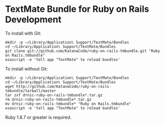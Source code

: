 # TextMate Bundle for Ruby on Rails Development

To install with Git:

    mkdir -p ~/Library/Application\ Support/TextMate/Bundles
    cd ~/Library/Application\ Support/TextMate/Bundles
    git clone git://github.com/KatanaCode/ruby-on-rails-tmbundle.git "Ruby on Rails.tmbundle"
    osascript -e 'tell app "TextMate" to reload bundles'


To install without Git:

    mkdir -p ~/Library/Application\ Support/TextMate/Bundles
    cd ~/Library/Application\ Support/TextMate/Bundles
    wget http://github.com/KatanaCode/ruby-on-rails-tmbundle/tarball/master
    tar zxf drnic-ruby-on-rails-tmbundle*.tar.gz
    rm drnic-ruby-on-rails-tmbundle*.tar.gz
    mv drnic-ruby-on-rails-tmbundle* "Ruby on Rails.tmbundle"
    osascript -e 'tell app "TextMate" to reload bundles'

Ruby 1.8.7 or greater is required.